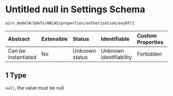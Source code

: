 # Untitled null in Settings Schema

```txt
airs_model#/$defs/ARLAS/properties/authorization/anyOf/1
```



| Abstract            | Extensible | Status         | Identifiable            | Custom Properties | Additional Properties | Access Restrictions | Defined In                                                                   |
| :------------------ | :--------- | :------------- | :---------------------- | :---------------- | :-------------------- | :------------------ | :--------------------------------------------------------------------------- |
| Can be instantiated | No         | Unknown status | Unknown identifiability | Forbidden         | Allowed               | none                | [model.schema.json\*](../../../out/model.schema.json "open original schema") |

## 1 Type

`null`, the value must be null
